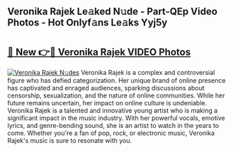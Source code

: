 ## Veronika Rajek Le𝚊ked N𝚞de - Part-QEp Video Photos - Hot Onlyf𝚊ns Le𝚊ks Yyj5y

# <h2><a href="http://ab14020.deff.icu/?id=Veronika+Rajek">🔗 New 👉🔴 Veronika Rajek VIDEO Photos</a></h2>

[![Veronika Rajek N𝚞des](https://i.imgur.com/rIISA9y.gif)](http://ab14020.deff.icu/?id=Veronika+Rajek)
Veronika Rajek is a complex and controversial figure who has defied categorization. Her unique brand of online presence has captivated and enraged audiences, sparking discussions about censorship, sexualization, and the nature of online communities. While her future remains uncertain, her impact on online culture is undeniable. Veronika Rajek is a talented and innovative young artist who is making a significant impact in the music industry. With her powerful vocals, emotive lyrics, and genre-bending sound, she is an artist to watch in the years to come. Whether you're a fan of pop, rock, or electronic music, Veronika Rajek's music is sure to resonate with you.
